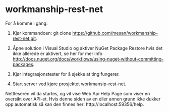 workmanship-rest-net
====================

For å komme i gang:

1. Kjør kommandoen: git clone https://github.com/mesan/workmanship-rest-net.git.

2. Åpne solution i Visual Studio og aktiver NuGet Package Restore hvis det ikke allerede er aktivert, se her for mer info http://docs.nuget.org/docs/workflows/using-nuget-without-committing-packages.

3. Kjør integrasjonstester for å sjekke at ting fungerer.

4. Start server ved kjøre prosjektet workmansip-rest-net.

Nettleseren vil da startes, og vil vise Web Api Help Page som viser en oversikt over API-et. Hvis denne siden av en eller annen grunn ikke dukker opp automatisk så kan den finnes her: http://localhost:59356/help.
